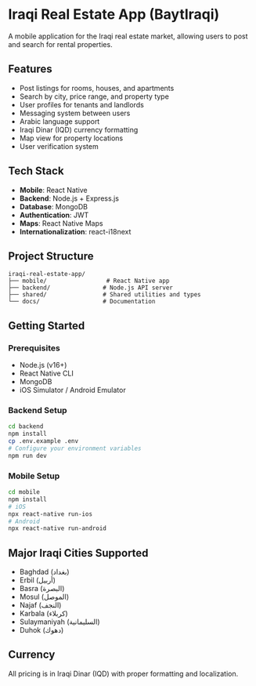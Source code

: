 # Iraqi Real Estate App (BaytIraqi)

A mobile application for the Iraqi real estate market, allowing users to post and search for rental properties.

## Features

- Post listings for rooms, houses, and apartments
- Search by city, price range, and property type
- User profiles for tenants and landlords
- Messaging system between users
- Arabic language support
- Iraqi Dinar (IQD) currency formatting
- Map view for property locations
- User verification system

## Tech Stack

- **Mobile**: React Native
- **Backend**: Node.js + Express.js
- **Database**: MongoDB
- **Authentication**: JWT
- **Maps**: React Native Maps
- **Internationalization**: react-i18next

## Project Structure

```
iraqi-real-estate-app/
├── mobile/                 # React Native app
├── backend/               # Node.js API server
├── shared/                # Shared utilities and types
└── docs/                  # Documentation
```

## Getting Started

### Prerequisites

- Node.js (v16+)
- React Native CLI
- MongoDB
- iOS Simulator / Android Emulator

### Backend Setup

```bash
cd backend
npm install
cp .env.example .env
# Configure your environment variables
npm run dev
```

### Mobile Setup

```bash
cd mobile
npm install
# iOS
npx react-native run-ios
# Android
npx react-native run-android
```

## Major Iraqi Cities Supported

- Baghdad (بغداد)
- Erbil (أربيل)
- Basra (البصرة)
- Mosul (الموصل)
- Najaf (النجف)
- Karbala (كربلاء)
- Sulaymaniyah (السليمانية)
- Duhok (دهوك)

## Currency

All pricing is in Iraqi Dinar (IQD) with proper formatting and localization.
